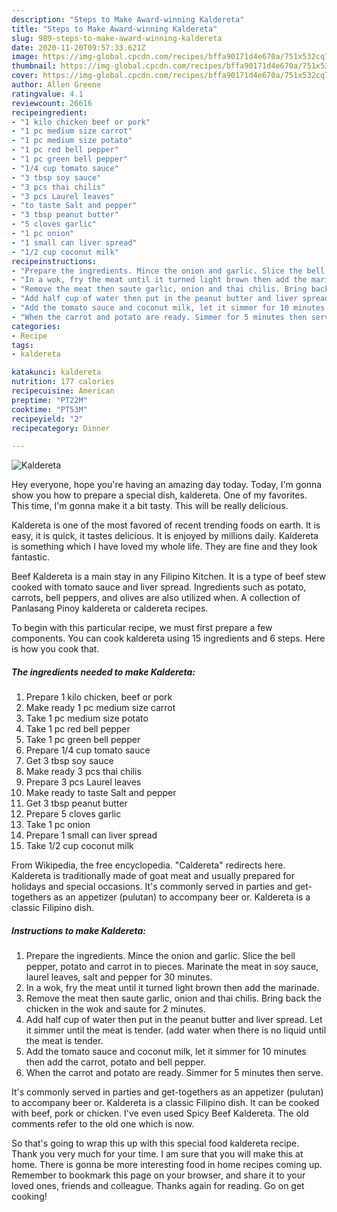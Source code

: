 ```yaml
---
description: "Steps to Make Award-winning Kaldereta"
title: "Steps to Make Award-winning Kaldereta"
slug: 989-steps-to-make-award-winning-kaldereta
date: 2020-11-20T09:57:33.621Z
image: https://img-global.cpcdn.com/recipes/bffa90171d4e670a/751x532cq70/kaldereta-recipe-main-photo.jpg
thumbnail: https://img-global.cpcdn.com/recipes/bffa90171d4e670a/751x532cq70/kaldereta-recipe-main-photo.jpg
cover: https://img-global.cpcdn.com/recipes/bffa90171d4e670a/751x532cq70/kaldereta-recipe-main-photo.jpg
author: Allen Greene
ratingvalue: 4.1
reviewcount: 26616
recipeingredient:
- "1 kilo chicken beef or pork"
- "1 pc medium size carrot"
- "1 pc medium size potato"
- "1 pc red bell pepper"
- "1 pc green bell pepper"
- "1/4 cup tomato sauce"
- "3 tbsp soy sauce"
- "3 pcs thai chilis"
- "3 pcs Laurel leaves"
- "to taste Salt and pepper"
- "3 tbsp peanut butter"
- "5 cloves garlic"
- "1 pc onion"
- "1 small can liver spread"
- "1/2 cup coconut milk"
recipeinstructions:
- "Prepare the ingredients. Mince the onion and garlic. Slice the bell pepper, potato and carrot in to pieces. Marinate the meat in soy sauce, laurel leaves, salt and pepper for 30 minutes."
- "In a wok, fry the meat until it turned light brown then add the marinade."
- "Remove the meat then saute garlic, onion and thai chilis. Bring back the chicken in the wok and saute for 2 minutes."
- "Add half cup of water then put in the peanut butter and liver spread. Let it simmer until the meat is tender. (add water when there is no liquid until the meat is tender."
- "Add the tomato sauce and coconut milk, let it simmer for 10 minutes then add the carrot, potato and bell pepper."
- "When the carrot and potato are ready. Simmer for 5 minutes then serve."
categories:
- Recipe
tags:
- kaldereta

katakunci: kaldereta 
nutrition: 177 calories
recipecuisine: American
preptime: "PT22M"
cooktime: "PT53M"
recipeyield: "2"
recipecategory: Dinner

---
```



![Kaldereta](https://img-global.cpcdn.com/recipes/bffa90171d4e670a/751x532cq70/kaldereta-recipe-main-photo.jpg)

Hey everyone, hope you're having an amazing day today. Today, I'm gonna show you how to prepare a special dish, kaldereta. One of my favorites. This time, I'm gonna make it a bit tasty. This will be really delicious.

Kaldereta is one of the most favored of recent trending foods on earth. It is easy, it is quick, it tastes delicious. It is enjoyed by millions daily. Kaldereta is something which I have loved my whole life. They are fine and they look fantastic.

Beef Kaldereta is a main stay in any Filipino Kitchen. It is a type of beef stew cooked with tomato sauce and liver spread. Ingredients such as potato, carrots, bell peppers, and olives are also utilized when. A collection of Panlasang Pinoy kaldereta or caldereta recipes.


To begin with this particular recipe, we must first prepare a few components. You can cook kaldereta using 15 ingredients and 6 steps. Here is how you cook that.

<!--inarticleads1-->

##### The ingredients needed to make Kaldereta:

1. Prepare 1 kilo chicken, beef or pork
1. Make ready 1 pc medium size carrot
1. Take 1 pc medium size potato
1. Take 1 pc red bell pepper
1. Take 1 pc green bell pepper
1. Prepare 1/4 cup tomato sauce
1. Get 3 tbsp soy sauce
1. Make ready 3 pcs thai chilis
1. Prepare 3 pcs Laurel leaves
1. Make ready to taste Salt and pepper
1. Get 3 tbsp peanut butter
1. Prepare 5 cloves garlic
1. Take 1 pc onion
1. Prepare 1 small can liver spread
1. Take 1/2 cup coconut milk


From Wikipedia, the free encyclopedia. &#34;Caldereta&#34; redirects here. Kaldereta is traditionally made of goat meat and usually prepared for holidays and special occasions. It&#39;s commonly served in parties and get-togethers as an appetizer (pulutan) to accompany beer or. Kaldereta is a classic Filipino dish. 

<!--inarticleads2-->

##### Instructions to make Kaldereta:

1. Prepare the ingredients. Mince the onion and garlic. Slice the bell pepper, potato and carrot in to pieces. Marinate the meat in soy sauce, laurel leaves, salt and pepper for 30 minutes.
1. In a wok, fry the meat until it turned light brown then add the marinade.
1. Remove the meat then saute garlic, onion and thai chilis. Bring back the chicken in the wok and saute for 2 minutes.
1. Add half cup of water then put in the peanut butter and liver spread. Let it simmer until the meat is tender. (add water when there is no liquid until the meat is tender.
1. Add the tomato sauce and coconut milk, let it simmer for 10 minutes then add the carrot, potato and bell pepper.
1. When the carrot and potato are ready. Simmer for 5 minutes then serve.


It&#39;s commonly served in parties and get-togethers as an appetizer (pulutan) to accompany beer or. Kaldereta is a classic Filipino dish. It can be cooked with beef, pork or chicken. I&#39;ve even used Spicy Beef Kaldereta. The old comments refer to the old one which is now. 

So that's going to wrap this up with this special food kaldereta recipe. Thank you very much for your time. I am sure that you will make this at home. There is gonna be more interesting food in home recipes coming up. Remember to bookmark this page on your browser, and share it to your loved ones, friends and colleague. Thanks again for reading. Go on get cooking!
